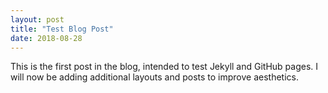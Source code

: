 ```yaml
---
layout: post
title: "Test Blog Post"
date: 2018-08-28
---
```


This is the first post in the blog, intended to test Jekyll and GitHub pages. I will now be adding additional layouts and posts to improve aesthetics.
